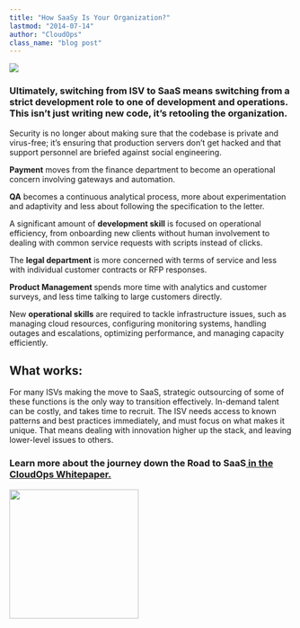 ```yaml
---
title: "How SaaSy Is Your Organization?"
lastmod: "2014-07-14"
author: "CloudOps"
class_name: "blog post"
---
```


<img src="/images/blog/post/fastbusiness.jpg" class="main-blog-image">

<p></p>
<h3><strong>Ultimately, switching from ISV to SaaS means switching from a strict development role to one of development and operations. This isn’t just writing new code, it’s retooling the organization.</strong></h3><p></p><p>Security is no longer about making sure that the codebase is private and virus-free; it’s ensuring that production servers don’t get hacked and that support personnel are briefed against social engineering.</p><p><strong>Payment</strong> moves from the finance department to become an operational concern involving gateways and automation.</p><p><strong>QA</strong> becomes a continuous analytical process, more about experimentation and adaptivity and less about following the specification to the letter.</p><p>A significant amount of <strong>development skill</strong> is focused on operational efficiency, from onboarding new clients without human involvement to dealing with common service requests with scripts instead of clicks.</p><p>The <strong>legal department</strong> is more concerned with terms of service and less with individual customer contracts or RFP responses.</p><p><strong>Product Management </strong>spends more time with analytics and customer surveys, and less time talking to large customers directly.</p><p>New <strong>operational skills</strong> are required to tackle infrastructure issues, such as managing cloud resources, configuring monitoring systems, handling outages and escalations, optimizing performance, and managing capacity efficiently.</p><h2><strong>What works:</strong></h2><p> For many ISVs making the move to SaaS, strategic outsourcing of some of these functions is the only way to transition effectively. In-demand talent can be costly, and takes time to recruit. The ISV needs access to known patterns and best practices immediately, and must focus on what makes it unique. That means dealing with innovation higher up the stack, and leaving lower-level issues to others.</p><h3>Learn more about the journey down the <strong>Road to SaaS</strong><a href="http://www.cloudops.com/resources/knowledge-base/Road-to-SaaS/">&nbsp;in the CloudOps Whitepaper.</a></h3><p><a href="http://www.cloudops.com/resources/knowledge-base/Road-to-SaaS/"><img style="width: 230px;" src="/images/blog/post/Download-Whitepaper-CTA.png"></a></p>